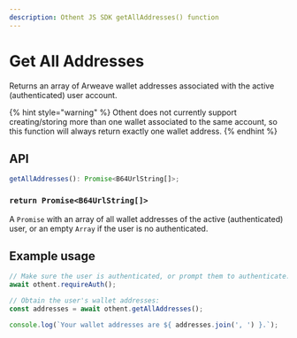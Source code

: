 ```yaml
---
description: Othent JS SDK getAllAddresses() function
---
```


# Get All Addresses

Returns an array of Arweave wallet addresses associated with the active (authenticated) user account.

{% hint style="warning" %}
Othent does not currently support creating/storing more than one wallet associated to the same account, so this function
will always return exactly one wallet address.
{% endhint %}

## API

```ts
getAllAddresses(): Promise<B64UrlString[]>;
```

### `return Promise<B64UrlString[]>`

A `Promise` with an array of all wallet addresses of the active (authenticated) user, or an empty `Array` if the user is
no authenticated.

## Example usage

```ts
// Make sure the user is authenticated, or prompt them to authenticate:
await othent.requireAuth();

// Obtain the user's wallet addresses:
const addresses = await othent.getAllAddresses();

console.log(`Your wallet addresses are ${ addresses.join(', ') }.`);
```
